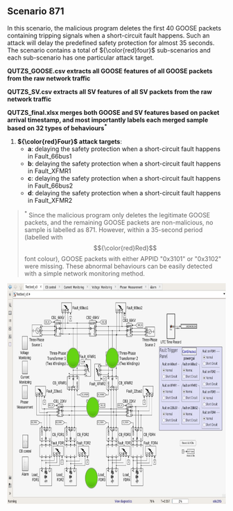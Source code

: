 ## Scenario 871
In this scenario, the malicious program deletes the first 40 GOOSE packets containing tripping signals when a short-circuit fault happens. Such an attack will delay the predefined safety protection for almost 35 seconds. The scenario contains a total of ${\color{red}four}$ sub-scenarios and each sub-scenario has one particular attack target.

**QUTZS_GOOSE.csv extracts all GOOSE features of all GOOSE packets from the raw network traffic**

**QUTZS_SV.csv extracts all SV features of all SV packets from the raw network traffic**

**QUTZS_final.xlsx merges both GOOSE and SV features based on packet arrival timestamp, and most importantly labels each merged sample based on 32 types of behaviours<sup>*</sup>**

1. **${\color{red}Four}$ attack targets**: 
   - **a**: delaying the safety protection when a short-circuit fault happens in Fault_66bus1
   - **b**: delaying the safety protection when a short-circuit fault happens in Fault_XFMR1
   - **c**: delaying the safety protection when a short-circuit fault happens in Fault_66bus2
   - **d**: delaying the safety protection when a short-circuit fault happens in Fault_XFMR2

> <sup>*</sup> Since the malicious program only deletes the legitimate GOOSE packets, and the remaining GOOSE packets are non-malicious, no sample is labelled as 871. However, within a 35-second period (labelled with $${\color{red}Red}$$ font colour), GOOSE packets with either APPID "0x3101" or "0x3102" were missing. These abnormal behaviours can be easily detected with a simple network monitoring method.

<img src="https://github.com/CSCRC-SCREED/QUT-ZSS-2023/blob/main/PrimaryPlant.jpg" alt="" width="800" height="510" />
